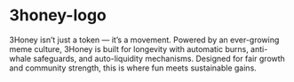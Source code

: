 # 3honey-logo
3Honey isn’t just a token — it’s a movement. Powered by an ever-growing meme culture, 3Honey is built for longevity with automatic burns, anti-whale safeguards, and auto-liquidity mechanisms. Designed for fair growth and community strength, this is where fun meets sustainable gains.
